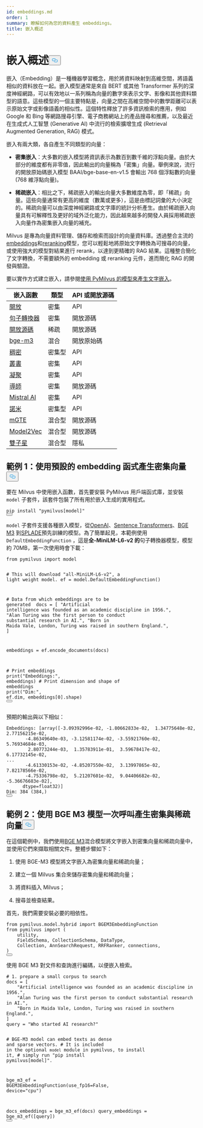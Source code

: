 ```yaml
---
id: embeddings.md
order: 1
summary: 瞭解如何為您的資料產生 embeddings。
title: 嵌入概述
---
```

<h1 id="Embedding-Overview" class="common-anchor-header">嵌入概述<button data-href="#Embedding-Overview" class="anchor-icon" translate="no">
      <svg translate="no"
        aria-hidden="true"
        focusable="false"
        height="20"
        version="1.1"
        viewBox="0 0 16 16"
        width="16"
      >
        <path
          fill="#0092E4"
          fill-rule="evenodd"
          d="M4 9h1v1H4c-1.5 0-3-1.69-3-3.5S2.55 3 4 3h4c1.45 0 3 1.69 3 3.5 0 1.41-.91 2.72-2 3.25V8.59c.58-.45 1-1.27 1-2.09C10 5.22 8.98 4 8 4H4c-.98 0-2 1.22-2 2.5S3 9 4 9zm9-3h-1v1h1c1 0 2 1.22 2 2.5S13.98 12 13 12H9c-.98 0-2-1.22-2-2.5 0-.83.42-1.64 1-2.09V6.25c-1.09.53-2 1.84-2 3.25C6 11.31 7.55 13 9 13h4c1.45 0 3-1.69 3-3.5S14.5 6 13 6z"
        ></path>
      </svg>
    </button></h1><p>嵌入（Embedding）是一種機器學習概念，用於將資料映射到高維空間，將語義相似的資料放在一起。嵌入模型通常是來自 BERT 或其他 Transformer 系列的深度神經網路，可以有效地以一系列稱為向量的數字來表示文字、影像和其他資料類型的語意。這些模型的一個主要特點是，向量之間在高維空間中的數學距離可以表示原始文字或影像語義的相似性。這個特性釋放了許多資訊檢索的應用，例如 Google 和 Bing 等網路搜尋引擎、電子商務網站上的產品搜尋和推薦，以及最近在生成式人工智慧 (Generative AI) 中流行的檢索擴增生成 (Retrieval Augmented Generation, RAG) 模式。</p>
<p>嵌入有兩大類，各自產生不同類型的向量：</p>
<ul>
<li><p><strong>密集嵌入</strong>：大多數的嵌入模型將資訊表示為數百到數千維的浮點向量。由於大部分的維度都有非零值，因此輸出的向量稱為「密集」向量。舉例來說，流行的開放原始碼嵌入模型 BAAI/bge-base-en-v1.5 會輸出 768 個浮點數的向量 (768 維浮點向量)。</p></li>
<li><p><strong>稀疏嵌入</strong>：相比之下，稀疏嵌入的輸出向量大多數維度為零，即「稀疏」向量。這些向量通常有更高的維度（數萬或更多），這是由標記詞彙的大小決定的。稀疏向量可以由深度神經網路或文字庫的統計分析產生。由於稀疏嵌入向量具有可解釋性及更好的域外泛化能力，因此越來越多的開發人員採用稀疏嵌入向量作為密集嵌入向量的補充。</p></li>
</ul>
<p>Milvus 是專為向量資料管理、儲存和檢索而設計的向量資料庫。透過整合主流的<a href="https://milvus.io/docs/rerankers-overview.md">embeddings</a>和<a href="https://milvus.io/docs/rerankers-overview.md">reranking</a>模型，您可以輕鬆地將原始文字轉換為可搜尋的向量，或使用強大的模型對結果進行 rerank，以達到更精確的 RAG 結果。這種整合簡化了文字轉換，不需要額外的 embedding 或 reranking 元件，進而簡化 RAG 的開發與驗證。</p>
<p>要以實作方式建立嵌入，請參閱<a href="https://github.com/milvus-io/bootcamp/blob/master/bootcamp/model/embedding_functions.ipynb">使用 PyMilvus 的模型來產生文字嵌入</a>。</p>
<table>
<thead>
<tr><th>嵌入函數</th><th>類型</th><th>API 或開放源碼</th></tr>
</thead>
<tbody>
<tr><td><a href="https://milvus.io/api-reference/pymilvus/v2.5.x/EmbeddingModels/OpenAIEmbeddingFunction/OpenAIEmbeddingFunction.md">開放</a></td><td>密集</td><td>API</td></tr>
<tr><td><a href="https://milvus.io/api-reference/pymilvus/v2.5.x/EmbeddingModels/SentenceTransformerEmbeddingFunction/SentenceTransformerEmbeddingFunction.md">句子轉換器</a></td><td>密集</td><td>開放源碼</td></tr>
<tr><td><a href="https://milvus.io/api-reference/pymilvus/v2.5.x/EmbeddingModels/SpladeEmbeddingFunction/SpladeEmbeddingFunction.md">開放源碼</a></td><td>稀疏</td><td>開放源碼</td></tr>
<tr><td><a href="https://milvus.io/api-reference/pymilvus/v2.5.x/EmbeddingModels/BGEM3EmbeddingFunction/BGEM3EmbeddingFunction.md">bge-m3</a></td><td>混合</td><td>開放原始碼</td></tr>
<tr><td><a href="https://milvus.io/api-reference/pymilvus/v2.5.x/EmbeddingModels/VoyageEmbeddingFunction/VoyageEmbeddingFunction.md">稠密</a></td><td>密集型</td><td>API</td></tr>
<tr><td><a href="https://milvus.io/api-reference/pymilvus/v2.5.x/EmbeddingModels/JinaEmbeddingFunction/JinaEmbeddingFunction.md">叢書</a></td><td>密集</td><td>API</td></tr>
<tr><td><a href="https://milvus.io/api-reference/pymilvus/v2.5.x/EmbeddingModels/CohereEmbeddingFunction/CohereEmbeddingFunction.md">凝聚</a></td><td>密集</td><td>API</td></tr>
<tr><td><a href="https://milvus.io/api-reference/pymilvus/v2.5.x/EmbeddingModels/InstructorEmbeddingFunction/InstructorEmbeddingFunction.md">導師</a></td><td>密集</td><td>開放源碼</td></tr>
<tr><td><a href="https://milvus.io/api-reference/pymilvus/v2.5.x/EmbeddingModels/MistralAIEmbeddingFunction/MistralAIEmbeddingFunction.md">Mistral AI</a></td><td>密集</td><td>API</td></tr>
<tr><td><a href="https://milvus.io/api-reference/pymilvus/v2.5.x/EmbeddingModels/NomicEmbeddingFunction/NomicEmbeddingFunction.md">諾米</a></td><td>密集型</td><td>API</td></tr>
<tr><td><a href="https://milvus.io/api-reference/pymilvus/v2.5.x/EmbeddingModels/Model2VecEmbeddingFunction/Model2VecEmbeddingFunction.md">mGTE</a></td><td>混合型</td><td>開放源碼</td></tr>
<tr><td><a href="https://milvus.io/api-reference/pymilvus/v2.5.x/EmbeddingModels/Model2VecEmbeddingFunction/Model2VecEmbeddingFunction.md">Model2Vec</a></td><td>混合型</td><td>開放源碼</td></tr>
<tr><td><a href="https://milvus.io/api-reference/pymilvus/v2.5.x/EmbeddingModels/GeminiEmbeddingFunction/GeminiEmbeddingFunction.md">雙子星</a></td><td>混合型</td><td>隱私</td></tr>
</tbody>
</table>
<h2 id="Example-1-Use-default-embedding-function-to-generate-dense-vectors" class="common-anchor-header">範例 1：使用預設的 embedding 函式產生密集向量<button data-href="#Example-1-Use-default-embedding-function-to-generate-dense-vectors" class="anchor-icon" translate="no">
      <svg translate="no"
        aria-hidden="true"
        focusable="false"
        height="20"
        version="1.1"
        viewBox="0 0 16 16"
        width="16"
      >
        <path
          fill="#0092E4"
          fill-rule="evenodd"
          d="M4 9h1v1H4c-1.5 0-3-1.69-3-3.5S2.55 3 4 3h4c1.45 0 3 1.69 3 3.5 0 1.41-.91 2.72-2 3.25V8.59c.58-.45 1-1.27 1-2.09C10 5.22 8.98 4 8 4H4c-.98 0-2 1.22-2 2.5S3 9 4 9zm9-3h-1v1h1c1 0 2 1.22 2 2.5S13.98 12 13 12H9c-.98 0-2-1.22-2-2.5 0-.83.42-1.64 1-2.09V6.25c-1.09.53-2 1.84-2 3.25C6 11.31 7.55 13 9 13h4c1.45 0 3-1.69 3-3.5S14.5 6 13 6z"
        ></path>
      </svg>
    </button></h2><p>要在 Milvus 中使用嵌入函數，首先要安裝 PyMilvus 用戶端函式庫，並安裝<code translate="no">model</code> 子套件，該套件包裝了所有用於嵌入生成的實用程式。</p>
<pre><code translate="no" class="language-python">pip install <span class="hljs-string">&quot;pymilvus[model]&quot;</span>
<button class="copy-code-btn"></button></code></pre>
<p><code translate="no">model</code> 子套件支援各種嵌入模型，從<a href="https://milvus.io/docs/embed-with-openai.md">OpenAI</a>、<a href="https://milvus.io/docs/embed-with-sentence-transform.md">Sentence Transformers</a>、<a href="https://milvus.io/docs/embed-with-bgm-m3.md">BGE M3</a> 到<a href="https://milvus.io/docs/embed-with-splade.md">SPLADE</a>預先訓練的模型。為了簡單起見，本範例使用<code translate="no">DefaultEmbeddingFunction</code> ，這是<strong>全-MiniLM-L6-v2 的</strong>句子轉換器模型，模型約 70MB，第一次使用時會下載：</p>
<pre><code translate="no" class="language-python"><span class="hljs-keyword">from</span> pymilvus <span class="hljs-keyword">import</span> model

<span class="hljs-comment"># This will download &quot;all-MiniLM-L6-v2&quot;, a light weight model.</span>
ef = model.DefaultEmbeddingFunction()

<span class="hljs-comment"># Data from which embeddings are to be generated </span>
docs = [
    <span class="hljs-string">&quot;Artificial intelligence was founded as an academic discipline in 1956.&quot;</span>,
    <span class="hljs-string">&quot;Alan Turing was the first person to conduct substantial research in AI.&quot;</span>,
    <span class="hljs-string">&quot;Born in Maida Vale, London, Turing was raised in southern England.&quot;</span>,
]

embeddings = ef.encode_documents(docs)

<span class="hljs-comment"># Print embeddings</span>
<span class="hljs-built_in">print</span>(<span class="hljs-string">&quot;Embeddings:&quot;</span>, embeddings)
<span class="hljs-comment"># Print dimension and shape of embeddings</span>
<span class="hljs-built_in">print</span>(<span class="hljs-string">&quot;Dim:&quot;</span>, ef.dim, embeddings[<span class="hljs-number">0</span>].shape)
<button class="copy-code-btn"></button></code></pre>
<p>預期的輸出與以下相似：</p>
<pre><code translate="no" class="language-python">Embeddings: [array([-<span class="hljs-number">3.09392996e-02</span>, -<span class="hljs-number">1.80662833e-02</span>,  <span class="hljs-number">1.34775648e-02</span>,  <span class="hljs-number">2.77156215e-02</span>,
       -<span class="hljs-number">4.86349640e-03</span>, -<span class="hljs-number">3.12581174e-02</span>, -<span class="hljs-number">3.55921760e-02</span>,  <span class="hljs-number">5.76934684e-03</span>,
        <span class="hljs-number">2.80773244e-03</span>,  <span class="hljs-number">1.35783911e-01</span>,  <span class="hljs-number">3.59678417e-02</span>,  <span class="hljs-number">6.17732145e-02</span>,
...
       -<span class="hljs-number">4.61330153e-02</span>, -<span class="hljs-number">4.85207550e-02</span>,  <span class="hljs-number">3.13997865e-02</span>,  <span class="hljs-number">7.82178566e-02</span>,
       -<span class="hljs-number">4.75336798e-02</span>,  <span class="hljs-number">5.21207601e-02</span>,  <span class="hljs-number">9.04406682e-02</span>, -<span class="hljs-number">5.36676683e-02</span>],
      dtype=float32)]
Dim: <span class="hljs-number">384</span> (<span class="hljs-number">384</span>,)
<button class="copy-code-btn"></button></code></pre>
<h2 id="Example-2-Generate-dense-and-sparse-vectors-in-one-call-with-BGE-M3-model" class="common-anchor-header">範例 2：使用 BGE M3 模型一次呼叫產生密集與稀疏向量<button data-href="#Example-2-Generate-dense-and-sparse-vectors-in-one-call-with-BGE-M3-model" class="anchor-icon" translate="no">
      <svg translate="no"
        aria-hidden="true"
        focusable="false"
        height="20"
        version="1.1"
        viewBox="0 0 16 16"
        width="16"
      >
        <path
          fill="#0092E4"
          fill-rule="evenodd"
          d="M4 9h1v1H4c-1.5 0-3-1.69-3-3.5S2.55 3 4 3h4c1.45 0 3 1.69 3 3.5 0 1.41-.91 2.72-2 3.25V8.59c.58-.45 1-1.27 1-2.09C10 5.22 8.98 4 8 4H4c-.98 0-2 1.22-2 2.5S3 9 4 9zm9-3h-1v1h1c1 0 2 1.22 2 2.5S13.98 12 13 12H9c-.98 0-2-1.22-2-2.5 0-.83.42-1.64 1-2.09V6.25c-1.09.53-2 1.84-2 3.25C6 11.31 7.55 13 9 13h4c1.45 0 3-1.69 3-3.5S14.5 6 13 6z"
        ></path>
      </svg>
    </button></h2><p>在這個範例中，我們使用<a href="https://milvus.io/docs/embed-with-bgm-m3.md">BGE M3</a>混合模型將文字嵌入到密集向量和稀疏向量中，並使用它們來擷取相關文件。整體步驟如下：</p>
<ol>
<li><p>使用 BGE-M3 模型將文字嵌入為密集向量和稀疏向量；</p></li>
<li><p>建立一個 Milvus 集合來儲存密集向量和稀疏向量；</p></li>
<li><p>將資料插入 Milvus；</p></li>
<li><p>搜尋並檢查結果。</p></li>
</ol>
<p>首先，我們需要安裝必要的相依性。</p>
<pre><code translate="no" class="language-python"><span class="hljs-keyword">from</span> pymilvus.model.hybrid <span class="hljs-keyword">import</span> BGEM3EmbeddingFunction
<span class="hljs-keyword">from</span> pymilvus <span class="hljs-keyword">import</span> (
    utility,
    FieldSchema, CollectionSchema, DataType,
    Collection, AnnSearchRequest, RRFRanker, connections,
)
<button class="copy-code-btn"></button></code></pre>
<p>使用 BGE M3 對文件和查詢進行編碼，以便嵌入檢索。</p>
<pre><code translate="no" class="language-python"><span class="hljs-comment"># 1. prepare a small corpus to search</span>
docs = [
    <span class="hljs-string">&quot;Artificial intelligence was founded as an academic discipline in 1956.&quot;</span>,
    <span class="hljs-string">&quot;Alan Turing was the first person to conduct substantial research in AI.&quot;</span>,
    <span class="hljs-string">&quot;Born in Maida Vale, London, Turing was raised in southern England.&quot;</span>,
]
query = <span class="hljs-string">&quot;Who started AI research?&quot;</span>

<span class="hljs-comment"># BGE-M3 model can embed texts as dense and sparse vectors.</span>
<span class="hljs-comment"># It is included in the optional `model` module in pymilvus, to install it,</span>
<span class="hljs-comment"># simply run &quot;pip install pymilvus[model]&quot;.</span>

bge_m3_ef = BGEM3EmbeddingFunction(use_fp16=<span class="hljs-literal">False</span>, device=<span class="hljs-string">&quot;cpu&quot;</span>)

docs_embeddings = bge_m3_ef(docs)
query_embeddings = bge_m3_ef([query])
<button class="copy-code-btn"></button></code></pre>

